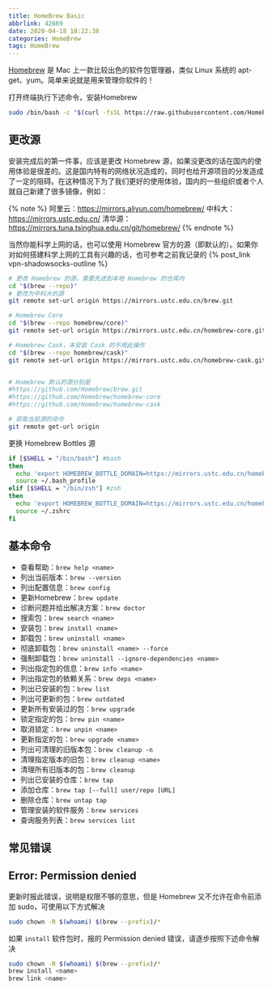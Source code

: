 ```yaml
---
title: HomeBrew Basic
abbrlink: 42669
date: 2020-04-18 18:22:38
categories: HomeBrew
tags: HomeBrew
---
```


[Homebrew](https://brew.sh/index_zh-cn) 是 Mac 上一款比较出色的软件包管理器，类似 Linux 系统的 apt-get、yum。简单来说就是用来管理你软件的！

打开终端执行下述命令，安装Homebrew
```bash
sudo /bin/bash -c "$(curl -fsSL https://raw.githubusercontent.com/Homebrew/install/master/install.sh)"
```
<!-- more -->

## 更改源

安装完成后的第一件事，应该是更改 Homebrew 源，如果没更改的话在国内的使用体验是很差的。这是国内特有的网络状况造成的，同时也给开源项目的分发造成了一定的阻碍。在这种情况下为了我们更好的使用体验，国内的一些组织或者个人就自己新建了很多镜像，例如：

{% note %}
阿里云：https://mirrors.aliyun.com/homebrew/
中科大：https://mirrors.ustc.edu.cn/
清华源：https://mirrors.tuna.tsinghua.edu.cn/git/homebrew/
{% endnote %}

当然你能科学上网的话，也可以使用 Homebrew 官方的源（即默认的）。如果你对如何搭建科学上网的工具有兴趣的话，也可参考之前我记录的 {% post_link vpn-shadowsocks-outline %}

```bash
# 更改 Homebrew 的源，需要先进到本地 Homebrew 的仓库内
cd "$(brew --repo)"
# 更改为中科大的源
git remote set-url origin https://mirrors.ustc.edu.cn/brew.git

# Homebrew Core
cd "$(brew --repo homebrew/core)"
git remote set-url origin https://mirrors.ustc.edu.cn/homebrew-core.git

# Homebrew Cask，未安装 Cask 的不用此操作
cd "$(brew --repo homebrew/cask)"
git remote set-url origin https://mirrors.ustc.edu.cn/homebrew-cask.git


# Homebrew 默认的源分别是
#https://github.com/Homebrew/brew.git
#https://github.com/Homebrew/homebrew-core
#https://github.com/Homebrew/homebrew-cask

# 获取当前源的命令
git remote get-url origin
```

更换 Homebrew Bottles 源

```bash
if [$SHELL = "/bin/bash"] #bash
then
  echo 'export HOMEBREW_BOTTLE_DOMAIN=https://mirrors.ustc.edu.cn/homebrew-bottles/' >> ~/.bash_profile
  source ~/.bash_profile
elif [$SHELL = "/bin/zsh"] #zsh
then
  echo 'export HOMEBREW_BOTTLE_DOMAIN=https://mirrors.ustc.edu.cn/homebrew-bottles/' >> ~/.zshrc
  source ~/.zshrc
fi
```

## 基本命令

- 查看帮助：`brew help <name>`
- 列出当前版本：`brew --version`
- 列出配置信息：`brew config`
- 更新Homebrew：`brew update`
- 诊断问题并给出解决方案：`brew doctor`
- 搜索包：`brew search <name>`
- 安装包：`brew install <name>`
- 卸载包：`brew uninstall <name>`
- 彻底卸载包：`brew uninstall <name> --force`
- 强制卸载包：`brew uninstall --ignore-dependencies <name>`
- 列出指定包的信息：`brew info <name>`
- 列出指定包的依赖关系：`brew deps <name>`
- 列出已安装的包：`brew list`
- 列出可更新的包：`brew outdated`
- 更新所有安装过的包：`brew upgrade`
- 锁定指定的包：`brew pin <name>`
- 取消锁定：`brew unpin <name>`
- 更新指定的包：`brew upgrade <name>`
- 列出可清理的旧版本包：`brew cleanup -n`
- 清理指定版本的旧包：`brew cleanup <name>`
- 清理所有旧版本的包：`brew cleanup`
- 列出已安装的仓库：`brew tap`
- 添加仓库：`brew tap [--full] user/repo [URL]`
- 删除仓库：`brew untap tap`
- 管理安装的软件服务：`brew services`
- 查询服务列表：`brew services list`

## 常见错误

## Error: Permission denied

更新时报此错误，说明是权限不够的意思，但是 Homebrew 又不允许在命令前添加 sudo，可使用以下方式解决

```bash
sudo chown -R $(whoami) $(brew --prefix)/*
```

如果 `install` 软件包时，报的 Permission denied 错误，请逐步按照下述命令解决

```bash
sudo chown -R $(whoami) $(brew --prefix)/*
brew install <name>
brew link <name>
```
